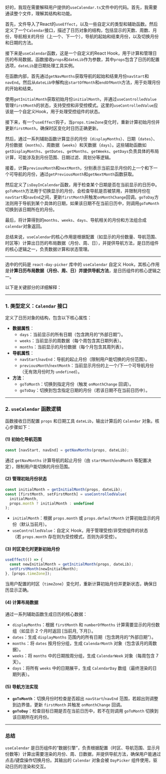 好的，我现在需要解释用户提供的`useCalendar.ts`文件中的代码。首先，我需要通读整个文件，理解其结构和功能。

首先，文件导入了React的`useEffect`，以及一些自定义的类型和辅助函数。然后定义了一个`Calendar`接口，描述了日历对象的结构，包括显示的天数、周数、月份，导航相关的月份（上一个、下一个），导航的起始和结束月份，以及切换月份和日期的方法。

接下来是`useCalendar`函数，这是一个自定义的React Hook，用于计算和管理日历的布局数据。函数接收`props`和`dateLib`作为参数，其中`props`包含了日历的配置选项，`dateLib`是日期处理工具实例。

在函数内部，首先通过`getNavMonths`获取导航的起始和结束月份`navStart`和`navEnd`。然后从`dateLib`中解构出`startOfMonth`和`endOfMonth`方法，用于处理月份的开始和结束。

使用`getInitialMonth`获取初始月份`initialMonth`，并通过`useControlledValue`管理`firstMonth`的状态，支持受控和非受控模式。这里的`useControlledValue`应该是一个自定义Hook，用于处理受控组件的状态。

接下来，有一个`useEffect`钩子，当`props.timeZone`变化时，重新计算初始月份并更新`firstMonth`，确保时区变化时日历正确更新。

然后，通过一系列辅助函数计算显示的月份（`displayMonths`）、日期（`dates`）、月份数据（`months`）、周数据（`weeks`）和天数据（`days`）。这些辅助函数如`getDisplayMonths`、`getDates`、`getMonths`、`getWeeks`、`getDays`负责具体的布局计算，可能涉及到月份范围、日期过滤、周划分等逻辑。

接着，计算`previousMonth`和`nextMonth`，分别表示当前显示月份的上一个和下一个可导航的月份，通过`getPreviousMonth`和`getNextMonth`函数获取。

然后定义了`isDayInCalendar`函数，用于检查某个日期是否在当前显示的日历中。`goToMonth`方法用于切换显示的月份，会检查导航是否被禁用，并限制月份在`navStart`和`navEnd`之间，更新`firstMonth`并触发`onMonthChange`回调。`goToDay`方法则用于导航到某个具体的日期，如果该日期不在当前日历中，则调用`goToMonth`切换到该日期所在的月份。

最后，将计算得到的`months`、`weeks`、`days`、导航相关的月份和方法组合成`calendar`对象返回。

总结来说，`useCalendar`的核心作用是根据配置（如显示的月份数量、导航范围、时区等）计算出日历的布局数据（月份、周、日），并提供导航方法，是日历组件的核心逻辑之一，负责数据计算和状态管理。

---

选中的代码是 `react-day-picker` 库中的 `useCalendar` 自定义 Hook，其核心作用是**计算日历布局数据（月份、周、日）并提供导航方法**，是日历组件的核心逻辑之一。

以下是关键部分的详细解释：

---

### 1. 类型定义：`Calendar` 接口

定义了日历对象的结构，包含以下核心属性：

- **数据属性**：
    - `days`：当前显示的所有日期（包含跨月的“外部日期”）。
    - `weeks`：当前显示的周数据（每个周包含其日期列表）。
    - `months`：当前显示的月份数据（每个月包含其周列表）。
- **导航属性**：
    - `navStart`/`navEnd`：导航的起止月份（限制用户能切换的月份范围）。
    - `previousMonth`/`nextMonth`：当前显示月份的上一个/下一个可导航月份（无有效月份时为 `undefined`）。
- **方法**：
    - `goToMonth`：切换到指定月份（触发 `onMonthChange` 回调）。
    - `goToDay`：切换到包含指定日期的月份（若该日期不在当前日历中）。

---

### 2. `useCalendar` 函数逻辑

函数接收日历配置 `props` 和日期工具 `dateLib`，输出计算后的 `Calendar` 对象。核心步骤如下：

#### (1) 初始化导航范围

```typescript
const [navStart, navEnd] = getNavMonths(props, dateLib);
```

通过 `getNavMonths` 计算导航的起止月份（由 `startMonth`/`endMonth` 等配置决定），限制用户能切换的月份范围。

#### (2) 管理初始月份状态


```typescript
const initialMonth = getInitialMonth(props, dateLib);
const [firstMonth, setFirstMonth] = useControlledValue(
  initialMonth,
  props.month ? initialMonth : undefined
);
```

- `initialMonth`：根据 `props.month` 或 `props.defaultMonth` 计算初始显示的月份（默认当前月）。
- `useControlledValue`：自定义 Hook，用于管理受控/非受控组件的状态（若 `props.month` 存在则为受控模式，否则为非受控）。

#### (3) 时区变化时更新初始月份


```typescript
useEffect(() => {
  const newInitialMonth = getInitialMonth(props, dateLib);
  setFirstMonth(newInitialMonth);
}, [props.timeZone]);
```

当用户配置的时区（`timeZone`）变化时，重新计算初始月份并更新状态，确保日历显示正确。

#### (4) 计算布局数据

通过一系列辅助函数生成日历的核心数据：

- `displayMonths`：根据 `firstMonth` 和 `numberOfMonths` 计算需要显示的月份数组（如显示 2 个月时返回 [当前月, 下月]）。
- `dates`：生成 `displayMonths` 范围内的所有日期（包含跨月的“外部日期”）。
- `months`：将 `dates` 按月份分组，生成 `CalendarMonth` 对象（包含该月的周数据）。
- `weeks`：将 `months` 中的日期按周分组，生成 `CalendarWeek` 对象（每周包含 7 天）。
- `days`：将所有 `weeks` 中的日期展平，生成 `CalendarDay` 数组（最终渲染的日期列表）。

#### (5) 导航方法实现

- **`goToMonth`**：切换月份时检查是否超出 `navStart`/`navEnd` 范围，若超出则调整到边界值，更新 `firstMonth` 并触发 `onMonthChange` 回调。
- **`goToDay`**：检查目标日期是否在当前日历中，若不在则调用 `goToMonth` 切换到该日期所在的月份。

---

### 总结

`useCalendar` 是日历组件的“数据引擎”，负责根据配置（时区、导航范围、显示月份数等）计算出需要渲染的月份、周、日数据，并提供导航方法，确保用户能通过点击/键盘操作切换月份。其输出的 `Calendar` 对象会被 `DayPicker` 组件使用，驱动日历的渲染和交互。